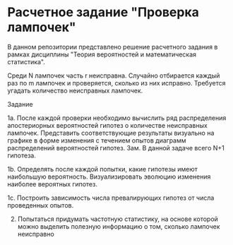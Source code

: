 # Расчетное задание "Проверка лампочек"

В данном репозитории представлено решение расчетного задания в рамках дисциплины "Теория вероятностей и математическая статистика".

Среди N лампочек часть r неисправна. Случайно отбирается каждый раз по m лампочек и проверяется, сколько из них исправно. Требуется угадать количество неисправных лампочек.

Задание

1а. После каждой проверки необходимо вычислить ряд распределения апостериорных вероятностей гипотез о количестве неисправных лампочек. Представить соответствующие результаты визуально на графике в форме изменения с течением опытов диаграмм распределений вероятностей гипотез. 
Зам. В данной задаче всего N+1 гипотеза. 

1b. Определять после каждой попытки, какие гипотезы имеют наибольшую вероятность. Визуализировать эволюцию изменения наиболее вероятных гипотез.

1с. Построить зависимость числа превалирующих гипотез от числа проведенных опытов.

2. Попытаться придумать частотную статистику, на основе которой можно выделить полезную информацию о том, сколько лампочек неисправно
